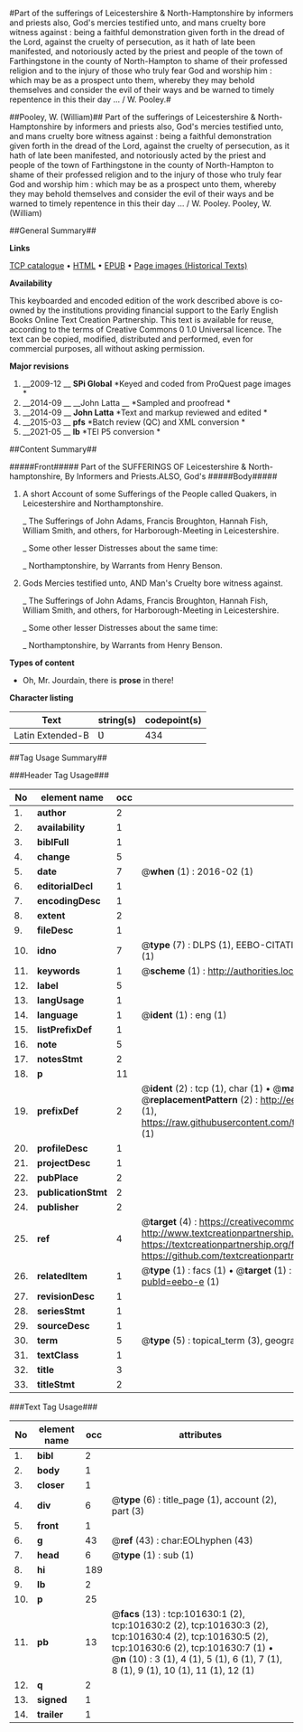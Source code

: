 #Part of the sufferings of Leicestershire & North-Hamptonshire by informers and priests also, God's mercies testified unto, and mans cruelty bore witness against : being a faithful demonstration given forth in the dread of the Lord, against the cruelty of persecution, as it hath of late been manifested, and notoriously acted by the priest and people of the town of Farthingstone in the county of North-Hampton to shame of their professed religion and to the injury of those who truly fear God and worship him : which may be as a prospect unto them, whereby they may behold themselves and consider the evil of their ways and be warned to timely repentence in this their day ... / W. Pooley.#

##Pooley, W. (William)##
Part of the sufferings of Leicestershire & North-Hamptonshire by informers and priests also, God's mercies testified unto, and mans cruelty bore witness against : being a faithful demonstration given forth in the dread of the Lord, against the cruelty of persecution, as it hath of late been manifested, and notoriously acted by the priest and people of the town of Farthingstone in the county of North-Hampton to shame of their professed religion and to the injury of those who truly fear God and worship him : which may be as a prospect unto them, whereby they may behold themselves and consider the evil of their ways and be warned to timely repentence in this their day ... / W. Pooley.
Pooley, W. (William)

##General Summary##

**Links**

[TCP catalogue](http://www.ota.ox.ac.uk/tcp/)  • 
[HTML](http://tei.it.ox.ac.uk/tcp/Texts-HTML/free/A55/A55399.html)  • 
[EPUB](http://tei.it.ox.ac.uk/tcp/Texts-EPUB/free/A55/A55399.epub) • 
[Page images (Historical Texts)](https://historicaltexts.jisc.ac.uk/eebo-13736640e)

**Availability**

This keyboarded and encoded edition of the work described above is co-owned by the
    institutions providing financial support to the Early English Books Online Text Creation
    Partnership. This text is available for reuse, according to the terms of  Creative Commons 0 1.0 Universal
    licence. The text can be copied, modified, distributed and performed, even for commercial
    purposes, all without asking permission.

**Major revisions**

1. __2009-12 __ __SPi Global__ *Keyed and coded from ProQuest page images *
1. __2014-09 __ __John Latta __ *Sampled and proofread *
1. __2014-09 __ __John Latta__ *Text and markup reviewed and edited *
1. __2015-03 __ __pfs__ *Batch review (QC) and XML conversion *
1. __2021-05 __ __lb__ *TEI P5 conversion *

##Content Summary##

#####Front#####
Part of the SUFFERINGS OF Leicestershire & North-hamptonshire, By Informers and Priests.ALSO, God's 
#####Body#####

1. A short Account of some Sufferings of the People called Quakers, in Leicestershire and Northamptonshire.

    _ The Sufferings of John Adams, Francis Broughton, Hannah Fish, William Smith, and others, for Harborough-Meeting in Leicestershire.

    _ Some other lesser Distresses about the same time:

    _ Northamptonshire, by Warrants from Henry Benson.

1. Gods Mercies testified unto, AND Man's Cruelty bore witness against.

    _ The Sufferings of John Adams, Francis Broughton, Hannah Fish, William Smith, and others, for Harborough-Meeting in Leicestershire.

    _ Some other lesser Distresses about the same time:

    _ Northamptonshire, by Warrants from Henry Benson.

**Types of content**

  * Oh, Mr. Jourdain, there is **prose** in there!

**Character listing**


|Text|string(s)|codepoint(s)|
|---|---|---|
|Latin Extended-B|Ʋ|434|

##Tag Usage Summary##

###Header Tag Usage###

|No|element name|occ|attributes|
|---|---|---|---|
|1.|__author__|2||
|2.|__availability__|1||
|3.|__biblFull__|1||
|4.|__change__|5||
|5.|__date__|7| @__when__ (1) : 2016-02 (1)|
|6.|__editorialDecl__|1||
|7.|__encodingDesc__|1||
|8.|__extent__|2||
|9.|__fileDesc__|1||
|10.|__idno__|7| @__type__ (7) : DLPS (1), EEBO-CITATION (1), VID (1), EEBO-PROQUEST (1), STC (2), OCLC (1)|
|11.|__keywords__|1| @__scheme__ (1) : http://authorities.loc.gov/ (1)|
|12.|__label__|5||
|13.|__langUsage__|1||
|14.|__language__|1| @__ident__ (1) : eng (1)|
|15.|__listPrefixDef__|1||
|16.|__note__|5||
|17.|__notesStmt__|2||
|18.|__p__|11||
|19.|__prefixDef__|2| @__ident__ (2) : tcp (1), char (1)  •  @__matchPattern__ (2) : ([0-9\-]+):([0-9IVX]+) (1), (.+) (1)  •  @__replacementPattern__ (2) : http://eebo.chadwyck.com/downloadtiff?vid=$1&page=$2 (1), https://raw.githubusercontent.com/textcreationpartnership/Texts/master/tcpchars.xml#$1 (1)|
|20.|__profileDesc__|1||
|21.|__projectDesc__|1||
|22.|__pubPlace__|2||
|23.|__publicationStmt__|2||
|24.|__publisher__|2||
|25.|__ref__|4| @__target__ (4) : https://creativecommons.org/publicdomain/zero/1.0/ (1), http://www.textcreationpartnership.org/docs/. (1), https://textcreationpartnership.org/faq/#faq05 (1), https://github.com/textcreationpartnership (1)|
|26.|__relatedItem__|1| @__type__ (1) : facs (1)  •  @__target__ (1) : https://data.historicaltexts.jisc.ac.uk/view?pubId=eebo-e (1)|
|27.|__revisionDesc__|1||
|28.|__seriesStmt__|1||
|29.|__sourceDesc__|1||
|30.|__term__|5| @__type__ (5) : topical_term (3), geographic_name (2)|
|31.|__textClass__|1||
|32.|__title__|3||
|33.|__titleStmt__|2||


###Text Tag Usage###

|No|element name|occ|attributes|
|---|---|---|---|
|1.|__bibl__|2||
|2.|__body__|1||
|3.|__closer__|1||
|4.|__div__|6| @__type__ (6) : title_page (1), account (2), part (3)|
|5.|__front__|1||
|6.|__g__|43| @__ref__ (43) : char:EOLhyphen (43)|
|7.|__head__|6| @__type__ (1) : sub (1)|
|8.|__hi__|189||
|9.|__lb__|2||
|10.|__p__|25||
|11.|__pb__|13| @__facs__ (13) : tcp:101630:1 (2), tcp:101630:2 (2), tcp:101630:3 (2), tcp:101630:4 (2), tcp:101630:5 (2), tcp:101630:6 (2), tcp:101630:7 (1)  •  @__n__ (10) : 3 (1), 4 (1), 5 (1), 6 (1), 7 (1), 8 (1), 9 (1), 10 (1), 11 (1), 12 (1)|
|12.|__q__|2||
|13.|__signed__|1||
|14.|__trailer__|1||
